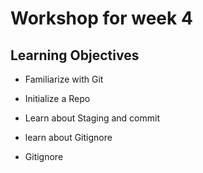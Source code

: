 # Workshop for week 4 

## Learning Objectives
- Familiarize with Git
- Initialize a Repo
- Learn about Staging and commit






- learn about Gitignore
- Gitignore